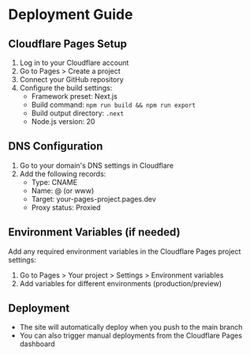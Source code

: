 # Deployment Guide

## Cloudflare Pages Setup

1. Log in to your Cloudflare account
2. Go to Pages > Create a project
3. Connect your GitHub repository
4. Configure the build settings:
   - Framework preset: Next.js
   - Build command: `npm run build && npm run export`
   - Build output directory: `.next`
   - Node.js version: 20

## DNS Configuration

1. Go to your domain's DNS settings in Cloudflare
2. Add the following records:
   - Type: CNAME
   - Name: @ (or www)
   - Target: your-pages-project.pages.dev
   - Proxy status: Proxied

## Environment Variables (if needed)

Add any required environment variables in the Cloudflare Pages project settings:
1. Go to Pages > Your project > Settings > Environment variables
2. Add variables for different environments (production/preview)

## Deployment

- The site will automatically deploy when you push to the main branch
- You can also trigger manual deployments from the Cloudflare Pages dashboard
